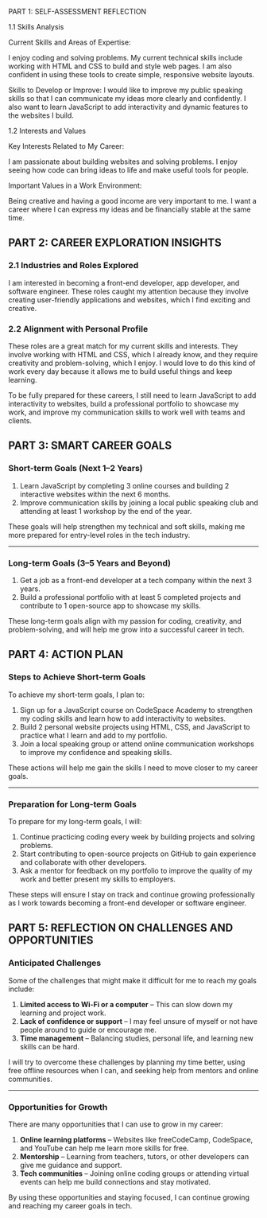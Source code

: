 PART 1: SELF-ASSESSMENT REFLECTION

 1.1 Skills Analysis

Current Skills and Areas of Expertise:

I enjoy coding and solving problems. My current technical skills include working with HTML and CSS to build and style web pages. I am also confident in using these tools to create simple, responsive website layouts.

Skills to Develop or Improve:
I would like to improve my public speaking skills so that I can communicate my ideas more clearly and confidently. I also want to learn JavaScript to add interactivity and dynamic features to the websites I build.

 1.2 Interests and Values


Key Interests Related to My Career:


I am passionate about building websites and solving problems. I enjoy seeing how code can bring ideas to life and make useful tools for people.

Important Values in a Work Environment:


Being creative and having a good income are very important to me. I want a career where I can express my ideas and be financially stable at the same time.


##  PART 2: CAREER EXPLORATION INSIGHTS

###  2.1 Industries and Roles Explored

I am interested in becoming a front-end developer, app developer, and software engineer. These roles caught my attention because they involve creating user-friendly applications and websites, which I find exciting and creative.


###  2.2 Alignment with Personal Profile

These roles are a great match for my current skills and interests. They involve working with HTML and CSS, which I already know, and they require creativity and problem-solving, which I enjoy. I would love to do this kind of work every day because it allows me to build useful things and keep learning.

To be fully prepared for these careers, I still need to learn JavaScript to add interactivity to websites, build a professional portfolio to showcase my work, and improve my communication skills to work well with teams and clients.


##  PART 3: SMART CAREER GOALS

###  Short-term Goals (Next 1–2 Years)

1. Learn JavaScript by completing 3 online courses and building 2 interactive websites within the next 6 months.
2. Improve communication skills by joining a local public speaking club and attending at least 1 workshop by the end of the year.

These goals will help strengthen my technical and soft skills, making me more prepared for entry-level roles in the tech industry.

---

###  Long-term Goals (3–5 Years and Beyond)

1. Get a job as a front-end developer at a tech company within the next 3 years.
2. Build a professional portfolio with at least 5 completed projects and contribute to 1 open-source app to showcase my skills.

These long-term goals align with my passion for coding, creativity, and problem-solving, and will help me grow into a successful career in tech.


##  PART 4: ACTION PLAN

###  Steps to Achieve Short-term Goals

To achieve my short-term goals, I plan to:

1. Sign up for a JavaScript course on CodeSpace Academy to strengthen my coding skills and learn how to add interactivity to websites.
2. Build 2 personal website projects using HTML, CSS, and JavaScript to practice what I learn and add to my portfolio.
3. Join a local speaking group or attend online communication workshops to improve my confidence and speaking skills.

These actions will help me gain the skills I need to move closer to my career goals.

---

### Preparation for Long-term Goals

To prepare for my long-term goals, I will:

1. Continue practicing coding every week by building projects and solving problems.
2. Start contributing to open-source projects on GitHub to gain experience and collaborate with other developers.
3. Ask a mentor for feedback on my portfolio to improve the quality of my work and better present my skills to employers.

These steps will ensure I stay on track and continue growing professionally as I work towards becoming a front-end developer or software engineer.

 
##  PART 5: REFLECTION ON CHALLENGES AND OPPORTUNITIES

###  Anticipated Challenges

Some of the challenges that might make it difficult for me to reach my goals include:

1. **Limited access to Wi-Fi or a computer** – This can slow down my learning and project work.
2. **Lack of confidence or support** – I may feel unsure of myself or not have people around to guide or encourage me.
3. **Time management** – Balancing studies, personal life, and learning new skills can be hard.

I will try to overcome these challenges by planning my time better, using free offline resources when I can, and seeking help from mentors and online communities.

---

###  Opportunities for Growth

There are many opportunities that I can use to grow in my career:

1. **Online learning platforms** – Websites like freeCodeCamp, CodeSpace, and YouTube can help me learn more skills for free.
2. **Mentorship** – Learning from teachers, tutors, or other developers can give me guidance and support.
3. **Tech communities** – Joining online coding groups or attending virtual events can help me build connections and stay motivated.

By using these opportunities and staying focused, I can continue growing and reaching my career goals in tech.

